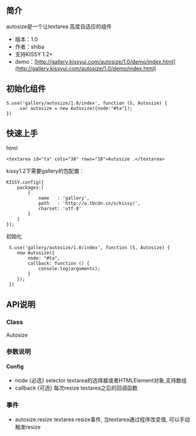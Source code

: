 ## 简介

autosize是一个让textarea 高度自适应的组件

* 版本：1.0
* 作者：shiba
* 支持KISSY 1.2+
* demo：[http://gallery.kissyui.com/autosize/1.0/demo/index.html](http://gallery.kissyui.com/autosize/1.0/demo/index.html)


## 初始化组件


    S.use('gallery/autosize/1.0/index', function (S, Autosize) {
         var autosize = new Autosize({node:"#ta"});
    })

## 快速上手

html:

    <textarea id="ta" cols="30" rows="10">Autosize .</textarea>

kissy1.2下需要gallery的包配置：

    KISSY.config({
        packages:[
            {
                name   : 'gallery',
                path   : 'http://a.tbcdn.cn/s/kissy/',
                charset: 'utf-8'
            }
        ]
    });

初始化

     S.use('gallery/autosize/1.0/index', function (S, Autosize) {
        new Autosize({
            node: "#ta",
            callback: function () {
                console.log(arguments);
            }
        });
     })


## API说明

### Class
Autosize

### 参数说明

#### Config

* node {必选} selector textarea的选择器或者HTMLElement对象,支持数组
* callback {可选} 每次resize textarea之后的回调函数

### 事件

* autosize.resize textarea resize事件, 当textarea通过程序改变值, 可以手动触发resize